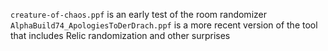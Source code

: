 
`creature-of-chaos.ppf` is an early test of the room randomizer
`AlphaBuild74_ApologiesToDerDrach.ppf` is a more recent version of the tool that includes Relic randomization and other surprises